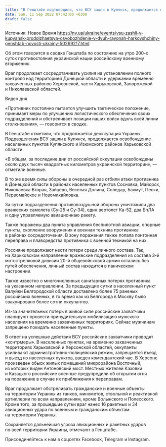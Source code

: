 ```yaml
---
title: "В Генштабе подтвердили, что ВСУ зашли в Купянск, продолжается освобождение населенных пунктов в двух районах Харьковщины"
date: Sun, 11 Sep 2022 07:42:00 +0300
draft: false
---
```

Источник: Новое Время https://nv.ua/ukraine/events/vsu-zashli-v-kupyansk-prodolzhaetsya-osvobozhdenie-v-dvuh-rayonah-harkovshchiny-genshtab-novosti-ukrainy-50269217.html


Об этом говорится в сводке Генштаба по состоянию на утро 200-х суток противостояния украинской нации российскому военному вторжению.

Враг продолжает сосредотачивать усилия на установлении полного контроля над территорией Донецкой области и удержании временно захваченных районов Херсонской, части Харьковской, Запорожской и Николаевской областей.

 Видео дня   

«Противник постоянно пытается улучшить тактическое положение, принимает меры по улучшению логистического обеспечения своих подразделений и обстреливает позиции наших войск вдоль всей линии столкновения», — говорится в сводке.

В Генштабе отметили, что продолжается деоккупация Украины. Подразделения ВСУ зашли в Купянск, продолжается освобождение населенных пунктов Купянского и Изюмского районов Харьковской области.

«В общем, за последние дни от российской оккупации освобождены около двух тысяч квадратных километров украинской территории», — отметили военные.

В то же время силы обороны в очередной раз отбили атаки противника в Донецкой области в районах населенных пунктов Сосновка, Майорск, Николаевка Вторая, Зайцево, Веселая Долина, Соледар, Бахмут, Пески, Первомайское и Новомихайловка.

 За сутки подразделения противовоздушной обороны уничтожили два вражеских самолета (Су-25 и Су-34), один вертолет Ка-52, два БпЛА и одну управляемую авиационнаю ракету.

Также поражены два пункта управления беспилотной авиации, опорные пункты, скопление вооружения и военная техника противника в районах сосредоточения. В зону поражения также попала понтонная переправа и плавсредства противника с военной техникой на них.

Россияне продолжают нести потери среди личного состава. Так, на Харьковском направлении вражеские подразделения из состава 3-й мотострелковой дивизии 20-й общевойсковой армии остались без путей обеспечения, личный состав находится в паническом настроении.

Также известно о многочисленных санитарных потерях противника на указанном направлении. За предыдущие сутки в населенный пункт Валуйки Белгородской области доставлено более 75 раненых российских военных, в то время как из Белгорода в Москву было эвакуировано более сотни оккупантов.

Из-за значительных потерь в живой силе российские захватчики планируют провести принудительную мобилизацию мужского населения на временно захваченных территориях. Сейчас мужчинам запрещено покидать населенные пункты.

В ответ на успешные действия ВСУ российские захватчики проводят «контрмеры». В населенных пунктах, на временно захваченных территориях Харьковской и Херсонской областей, оккупанты усиливают административно-полицейский режим, запрещается въезд и выезд из населенных пунктов, введен комендантский час. В Херсоне произведен обыск жилых помещений микрорайона Восточный, из которых виден Антоновский мост. Местных жителей Каховки и Казацкого российские военные предупредили об открытии огня на поражение в случае их приближения к переправам.

Враг продолжает обстреливать гражданские и военные объекты на территории Украины из танков, минометов, ствольной и реактивной артиллерии по всем направлениям, кроме Волынского и Полесского. Кроме того, за прошедшие сутки враг нанес 16 ракетных и 34 авиационных удара по военным и гражданским объектам на территории Украины.

Сохраняется дальнейшая угроза авиационных и ракетных ударов по всей территории Украины, отмечают в Генштабе.

Присоединяйтесь к нам в соцсетях Facebook, Telegram и Instagram.
